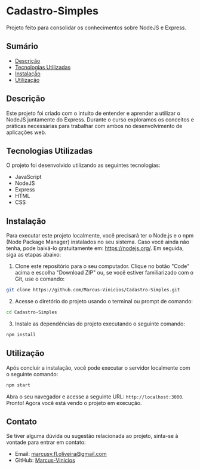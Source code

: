 # Cadastro-Simples
Projeto feito para consolidar os conhecimentos sobre NodeJS e Express.

## Sumário
- [Descrição](#descrição)
- [Tecnologias Utilizadas](#tecnologias-utilizadas)
- [Instalação](#instalação)
- [Utilização](#utilização)

## Descrição
Este projeto foi criado com o intuito de entender e aprender a utilizar o NodeJS juntamente do Express. Durante o curso exploramos os conceitos e práticas necessárias para trabalhar com ambos no desenvolvimento de aplicações web.

## Tecnologias Utilizadas
O projeto foi desenvolvido utilizando as seguintes tecnologias:

- JavaScript
- NodeJS
- Express
- HTML
- CSS

## Instalação
Para executar este projeto localmente, você precisará ter o Node.js e o npm (Node Package Manager) instalados no seu sistema. Caso você ainda não tenha, pode baixá-lo gratuitamente em: https://nodejs.org/. Em seguida, siga as etapas abaixo:

1. Clone este repositório para o seu computador. Clique no botão "Code" acima e escolha "Download ZIP" ou, se você estiver familiarizado com o Git, use o comando:
```bash
git clone https://github.com/Marcus-Vinicios/Cadastro-Simples.git
```
2. Acesse o diretório do projeto usando o terminal ou prompt de comando:
```bash
cd Cadastro-Simples
```
3. Instale as dependências do projeto executando o seguinte comando:
```bash
npm install
```
## Utilização
Após concluir a instalação, você pode executar o servidor localmente com o seguinte comando:
```bash
npm start
```
Abra o seu navegador e acesse a seguinte URL: `http://localhost:3000`. Pronto! Agora você está vendo o projeto em execução.
## Contato

Se tiver alguma dúvida ou sugestão relacionada ao projeto, sinta-se à vontade para entrar em contato:

- Email: marcusv.fl.oliveira@gmail.com
- GitHub: [Marcus-Vinicios](https://github.com/Marcus-Vinicios)
